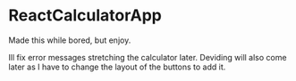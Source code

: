 # ReactCalculatorApp
Made this while bored, but enjoy.

Ill fix error messages stretching the calculator later.
Deviding will also come later as I have to change the layout of the buttons to add it.